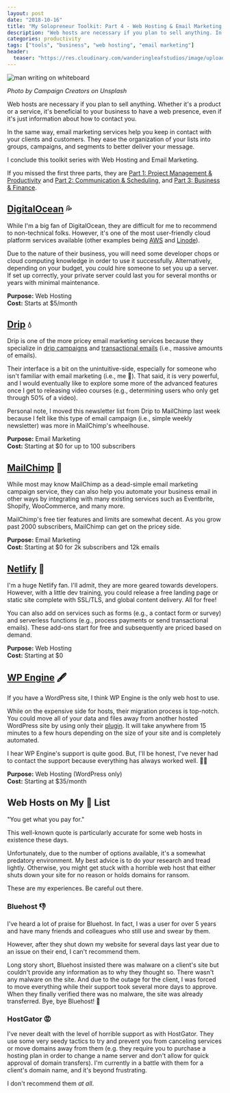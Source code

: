 ```yaml
---
layout: post
date: "2018-10-16"
title: "My Solopreneur Toolkit: Part 4 - Web Hosting & Email Marketing 🕸 ✉️"
description: "Web hosts are necessary if you plan to sell anything. In the same way, email marketing services help you keep in contact with your clients and customers. I conclude this toolkit series with Web Hosting and Email Marketing."
categories: productivity
tags: ["tools", "business", "web hosting", "email marketing"]
header:
  teaser: "https://res.cloudinary.com/wanderingleafstudios/image/upload/b_auto,c_pad,g_center,h_630,w_1200/v1537890988/chrisjmears.com/blog/campaign-creators-771711-unsplash.jpg"
---
```


![man writing on whiteboard](https://res.cloudinary.com/wanderingleafstudios/image/upload/v1539711141/chrisjmears.com/blog/campaign-creators-771711-unsplash.jpg)

<div class="text-right text-gray-500 text-sm mb-6">
  <em>Photo by Campaign Creators on Unsplash</em>
</div>

Web hosts are necessary if you plan to sell anything. Whether it's a product or a service, it's beneficial to your business to have a web presence, even if it's just information about how to contact you.

In the same way, email marketing services help you keep in contact with your clients and customers. They ease the organization of your lists into groups, campaigns, and segments to better deliver your message.

I conclude this toolkit series with Web Hosting and Email Marketing.

If you missed the first three parts, they are [Part 1: Project Management & Productivity](https://chrisjmears.com/blog/my-solopreneur-toolkit-part-1/) and [Part 2: Communication & Scheduling](https://chrisjmears.com/blog/my-solopreneur-toolkit-part-2/), and [Part 3: Business & Finance](https://chrisjmears.com/blog/my-solopreneur-toolkit-part-3/).

## [DigitalOcean](https://www.digitalocean.com/) 💦

While I'm a big fan of DigitalOcean, they are difficult for me to recommend to non-technical folks. However, it's one of the most user-friendly cloud platform services available (other examples being [AWS](https://aws.amazon.com/) and [Linode](https://www.linode.com/)).

Due to the nature of their business, you will need some developer chops or cloud computing knowledge in order to use it successfully. Alternatively, depending on your budget, you could hire someone to set you up a server. If set up correctly, your private server could last you for several months or years with minimal maintenance.

**Purpose:** Web Hosting<br>
**Cost:** Starts at \$5/month

## [Drip](https://www.getdrip.com/) 💧

Drip is one of the more pricey email marketing services because they specialize in [drip campaigns](https://en.wikipedia.org/wiki/Drip_marketing) and [transactional emails](https://en.wikipedia.org/wiki/Email_marketing#Transactional_emails) (i.e., massive amounts of emails).

Their interface is a bit on the unintuitive-side, especially for someone who isn't familiar with email marketing (i.e., me 😬). That said, it is very powerful, and I would eventually like to explore some more of the advanced features once I get to releasing video courses (e.g., determining users who only get through 50% of a video).

Personal note, I moved this newsletter list from Drip to MailChimp last week because I felt like this type of email campaign (i.e., simple weekly newsletter) was more in MailChimp's wheelhouse.

**Purpose:** Email Marketing<br>
**Cost:** Starting at \$0 for up to 100 subscribers

## [MailChimp](https://mailchimp.com/) 🙊

While most may know MailChimp as a dead-simple email marketing campaign service, they can also help you automate your business email in other ways by integrating with many existing services such as Eventbrite, Shopify, WooCommerce, and many more.

MailChimp's free tier features and limits are somewhat decent. As you grow past 2000 subscribers, MailChimp can get on the pricey side.

**Purpose:** Email Marketing<br>
**Cost:** Starting at \$0 for 2k subscribers and 12k emails

## [Netlify](https://www.netlify.com/) 🚀

I'm a huge Netlify fan. I'll admit, they are more geared towards developers. However, with a little dev training, you could release a free landing page or static site complete with SSL/TLS, and global content delivery. All for free!

You can also add on services such as forms (e.g., a contact form or survey) and serverless functions (e.g., process payments or send transactional emails). These add-ons start for free and subsequently are priced based on demand.

**Purpose:** Web Hosting<br>
**Cost:** Starting at \$0

## [WP Engine](https://wpengine.com/) 🖋

If you have a WordPress site, I think WP Engine is the only web host to use.

While on the expensive side for hosts, their migration process is top-notch. You could move all of your data and files away from another hosted WordPress site by using only their [plugin](https://wpengine.com/support/wp-engine-automatic-migration-powered-by-blogvault/). It will take anywhere from 15 minutes to a few hours depending on the size of your site and is completely automated.

I hear WP Engine's support is quite good. But, I'll be honest, I've never had to contact the support because everything has always worked well. 🤷‍♂️

**Purpose:** Web Hosting (WordPress only)<br>
**Cost:** Starting at \$35/month

## Web Hosts on My 💩 List

"You get what you pay for."

This well-known quote is particularly accurate for some web hosts in existence these days.

Unfortunately, due to the number of options available, it's a somewhat predatory environment. My best advice is to do your research and tread lightly. Otherwise, you might get stuck with a horrible web host that either shuts down your site for no reason or holds domains for ransom.

These are my experiences. Be careful out there.

### Bluehost 👎

I've heard a lot of praise for Bluehost. In fact, I was a user for over 5 years and have many friends and colleagues who still use and swear by them.

However, after they shut down my website for several days last year due to an issue on their end, I can't recommend them.

Long story short, Bluehost insisted there was malware on a client's site but couldn't provide any information as to why they thought so. There wasn't any malware on the site. And due to the outage for the client, I was forced to move everything while their support took several more days to approve. When they finally verified there was no malware, the site was already transferred. Bye, bye Bluehost! 👋

### HostGator 😡

I've never dealt with the level of horrible support as with HostGator. They use some very seedy tactics to try and prevent you from canceling services or move domains away from them (e.g. they require you to purchase a hosting plan in order to change a name server and don't allow for quick approval of domain transfers). I'm currently in a battle with them for a client's domain name, and it's beyond frustrating.

I don't recommend them _at all_.
